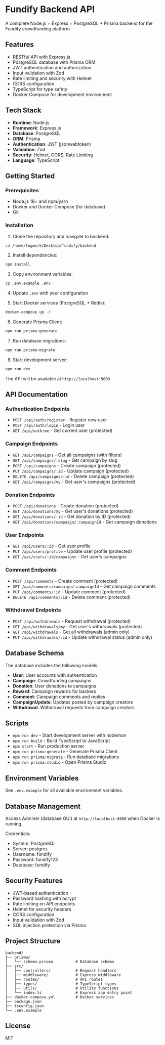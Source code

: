 # Fundify Backend API

A complete Node.js + Express + PostgreSQL + Prisma backend for the Fundify crowdfunding platform.

## Features

- RESTful API with Express.js
- PostgreSQL database with Prisma ORM
- JWT authentication and authorization
- Input validation with Zod
- Rate limiting and security with Helmet
- CORS configuration
- TypeScript for type safety
- Docker Compose for development environment

## Tech Stack

- **Runtime**: Node.js
- **Framework**: Express.js
- **Database**: PostgreSQL
- **ORM**: Prisma
- **Authentication**: JWT (jsonwebtoken)
- **Validation**: Zod
- **Security**: Helmet, CORS, Rate Limiting
- **Language**: TypeScript

## Getting Started

### Prerequisites

- Node.js 18+ and npm/yarn
- Docker and Docker Compose (for database)
- Git

### Installation

1. Clone the repository and navigate to backend:
```bash
cd /home/tugmirk/Desktop/fundify/backend
```

2. Install dependencies:
```bash
npm install
```

3. Copy environment variables:
```bash
cp .env.example .env
```

4. Update `.env` with your configuration

5. Start Docker services (PostgreSQL + Redis):
```bash
docker-compose up -d
```

6. Generate Prisma Client:
```bash
npm run prisma:generate
```

7. Run database migrations:
```bash
npm run prisma:migrate
```

8. Start development server:
```bash
npm run dev
```

The API will be available at `http://localhost:5000`

## API Documentation

### Authentication Endpoints

- `POST /api/auth/register` - Register new user
- `POST /api/auth/login` - Login user
- `GET /api/auth/me` - Get current user (protected)

### Campaign Endpoints

- `GET /api/campaigns` - Get all campaigns (with filters)
- `GET /api/campaigns/:slug` - Get campaign by slug
- `POST /api/campaigns` - Create campaign (protected)
- `PUT /api/campaigns/:id` - Update campaign (protected)
- `DELETE /api/campaigns/:id` - Delete campaign (protected)
- `GET /api/campaigns/my` - Get user's campaigns (protected)

### Donation Endpoints

- `POST /api/donations` - Create donation (protected)
- `GET /api/donations/my` - Get user's donations (protected)
- `GET /api/donations/:id` - Get donation by ID (protected)
- `GET /api/donations/campaign/:campaignId` - Get campaign donations

### User Endpoints

- `GET /api/users/:id` - Get user profile
- `PUT /api/users/profile` - Update user profile (protected)
- `GET /api/users/:id/campaigns` - Get user's campaigns

### Comment Endpoints

- `POST /api/comments` - Create comment (protected)
- `GET /api/comments/campaign/:campaignId` - Get campaign comments
- `PUT /api/comments/:id` - Update comment (protected)
- `DELETE /api/comments/:id` - Delete comment (protected)

### Withdrawal Endpoints

- `POST /api/withdrawals` - Request withdrawal (protected)
- `GET /api/withdrawals/my` - Get user's withdrawals (protected)
- `GET /api/withdrawals` - Get all withdrawals (admin only)
- `PUT /api/withdrawals/:id` - Update withdrawal status (admin only)

## Database Schema

The database includes the following models:

- **User**: User accounts with authentication
- **Campaign**: Crowdfunding campaigns
- **Donation**: User donations to campaigns
- **Reward**: Campaign rewards for backers
- **Comment**: Campaign comments and replies
- **CampaignUpdate**: Updates posted by campaign creators
- **Withdrawal**: Withdrawal requests from campaign creators

## Scripts

- `npm run dev` - Start development server with nodemon
- `npm run build` - Build TypeScript to JavaScript
- `npm start` - Run production server
- `npm run prisma:generate` - Generate Prisma Client
- `npm run prisma:migrate` - Run database migrations
- `npm run prisma:studio` - Open Prisma Studio

## Environment Variables

See `.env.example` for all available environment variables.

## Database Management

Access Adminer (database GUI) at `http://localhost:8080` when Docker is running.

Credentials:
- System: PostgreSQL
- Server: postgres
- Username: fundify
- Password: fundify123
- Database: fundify

## Security Features

- JWT-based authentication
- Password hashing with bcrypt
- Rate limiting on API endpoints
- Helmet for security headers
- CORS configuration
- Input validation with Zod
- SQL injection protection via Prisma

## Project Structure

```
backend/
├── prisma/
│   └── schema.prisma          # Database schema
├── src/
│   ├── controllers/           # Request handlers
│   ├── middleware/            # Express middleware
│   ├── routes/                # API routes
│   ├── types/                 # TypeScript types
│   ├── utils/                 # Utility functions
│   └── index.ts               # Express app entry point
├── docker-compose.yml         # Docker services
├── package.json
├── tsconfig.json
└── .env.example
```

## License

MIT
